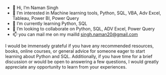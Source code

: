 - 👋 Hi, I’m Naman Singh
- 👀 I’m interested in Machine learning tools, Python, SQL, VBA, Adv Excel, Tableau, Power BI, Power Query
- 🌱 I’m currently learning Python, SQL
- 💞️ I’m looking to collaborate on Python, SQL, ADV Excel, Power Query
- 📫 you can mail me on my mailId singh.naman20@gmail.com
  
I would be immensely grateful if you have any recommended resources, books, online courses, or general advice for someone eager to start learning about Python and SQL.
Additionally, if you have time for a brief discussion or would be open to answering a few questions, I would greatly appreciate any opportunity to learn from your experiences.

<!---
namanksingh/namanksingh is a ✨ special ✨ repository because its `README.md` (this file) appears on your GitHub profile.
You can click the Preview link to take a look at your changes.
--->

